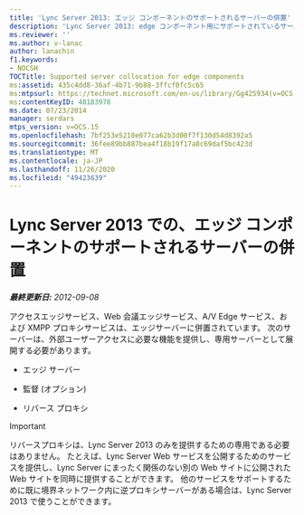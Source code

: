 ```yaml
---
title: 'Lync Server 2013: エッジ コンポーネントのサポートされるサーバーの併置'
description: 'Lync Server 2013: edge コンポーネント用にサポートされているサーバーの collocation。'
ms.reviewer: ''
ms.author: v-lanac
author: lanachin
f1.keywords:
- NOCSH
TOCTitle: Supported server collocation for edge components
ms:assetid: 435c4dd8-36af-4b71-9b88-3ffcf0fc5c65
ms:mtpsurl: https://technet.microsoft.com/en-us/library/Gg425934(v=OCS.15)
ms:contentKeyID: 48183978
ms.date: 07/23/2014
manager: serdars
mtps_version: v=OCS.15
ms.openlocfilehash: 7bf253e5210e077ca62b3d00f7f130d54d8392a5
ms.sourcegitcommit: 36fee89bb887bea4f18b19f17a8c69daf5bc423d
ms.translationtype: MT
ms.contentlocale: ja-JP
ms.lasthandoff: 11/26/2020
ms.locfileid: "49423639"
---
```

# <a name="supported-server-collocation-for-edge-components-in-lync-server-2013"></a>Lync Server 2013 での、エッジ コンポーネントのサポートされるサーバーの併置

<div data-xmlns="http://www.w3.org/1999/xhtml">

<div class="topic" data-xmlns="http://www.w3.org/1999/xhtml" data-msxsl="urn:schemas-microsoft-com:xslt" data-cs="https://msdn.microsoft.com/">

<div data-asp="https://msdn2.microsoft.com/asp">



</div>

<div id="mainSection">

<div id="mainBody">

<span> </span>

_**最終更新日:** 2012-09-08_

アクセスエッジサービス、Web 会議エッジサービス、A/V Edge サービス、および XMPP プロキシサービスは、エッジサーバーに併置されています。 次のサーバーは、外部ユーザーアクセスに必要な機能を提供し、専用サーバーとして展開する必要があります。

  - エッジ サーバー

  - 監督 (オプション)

  - リバース プロキシ

<div>


> [!IMPORTANT]  
> リバースプロキシは、Lync Server 2013 のみを提供するための専用である必要はありません。 たとえば、Lync Server Web サービスを公開するためのサービスを提供し、Lync Server にまったく関係のない別の Web サイトに公開された Web サイトを同時に提供することができます。 他のサービスをサポートするために既に境界ネットワーク内に逆プロキシサーバーがある場合は、Lync Server 2013 で使うことができます。



</div>

</div>

<span> </span>

</div>

</div>

</div>

